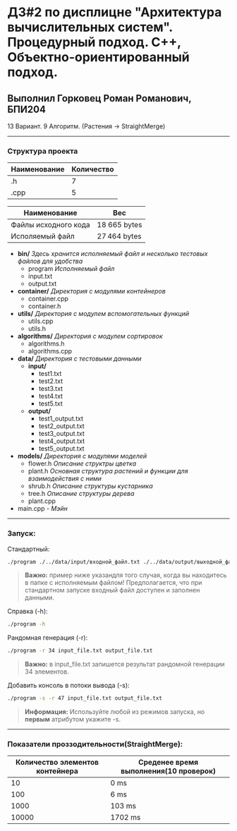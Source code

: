 # ДЗ#2 по дисплицне "Архитектура вычислительных систем". Процедурный подход. C++, Объектно-ориентированный подход. 
## Выполнил Горковец Роман Романович, БПИ204 
 13 Вариант. 9 Алгоритм. (Растения -> StraightMerge)
***
### Структура проекта

Наименование | Количество
----- | -----
.h | 7
.cpp | 5

Наименование | Вес
----- | -----
Файлы исходного кода | 18 665 bytes
Исполяемый файл | 27 464 bytes

 * **bin/** _Здесь хранится исполняемый файл и несколько тестовых файлов для удобства_
    * program _Исполняемый файл_
    * input.txt 
    * output.txt 
 * **container/** _Директория с модулями контейнеров_
   * container.cpp
   * container.h
 * **utils/** _Директория с модулем вспомогательных функций_
   * utils.cpp
   * utils.h
 * **algorithms/** _Директория с модулем сортировок_
    * algorithms.h
    * algorithms.cpp
 * **data/** _Директория с тестовыми данными_
    * **input/**
        * test1.txt
        * test2.txt
        * test3.txt
        * test4.txt
        * test5.txt
    * **output/**
        * test1_output.txt
        * test2_output.txt
        * test3_output.txt
        * test4_output.txt
        * test5_output.txt
 * **models/** _Директория с модулями моделей_
    * flower.h _Описание структры цветка_
    * plant.h _Основная структура растений и функции для взаимодействия с ними_
    * shrub.h _Описание структуры кустарника_
    * tree.h _Описание структуры дерева_
    * plant.cpp
 * main.cpp - _Мэйн_
***
### Запуск:
Стандартный:
```sh
./program ./../data/input/входной_файл.txt ./../data/output/выходной_файл.txt
```
> **Важно:** пример ниже указандля того случая, когда вы находитесь в папке с исполняемым файлом!
Предполагается, что при стандартном запуске входный файл доступен и заполнен данными.

Справка (-h):
```sh
./program -h
```

Рандомная генерация (-r):
```sh
./program -r 34 input_file.txt output_file.txt
```
> **Важно:** в input_file.txt запишется результат рандомной генерации 34 элементов.

Добавить консоль в потоки вывода (-s):
```sh
./program -s -r 47 input_file.txt output_file.txt
```
> **Информация:** Используйте любой из режимов запуска, но **первым** атрибутом укажите -s.
---
### Показатели проззодительности(**StraightMerge**):
Количество элементов контейнера | Среденее время выполнения(10 проверок)
----- | ---
10 | 0 ms
100 | 6 ms
1000 | 103 ms
10000 | 1702 ms
